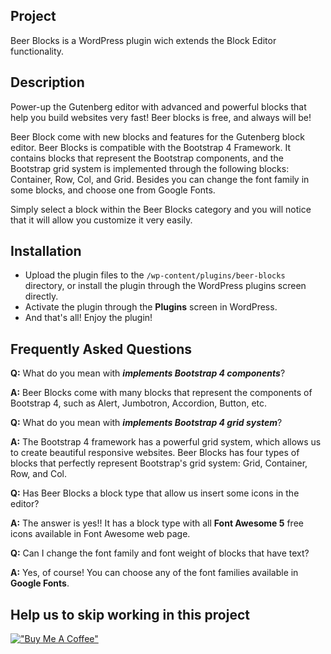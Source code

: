 ## Project

Beer Blocks is a WordPress plugin wich extends the Block Editor functionality.

## Description

Power-up the Gutenberg editor with advanced and powerful blocks that help you build websites very fast! Beer blocks is free, and always will be!

Beer Block come with new blocks and features for the Gutenberg block editor. Beer Blocks is compatible with the Bootstrap 4 Framework. It contains blocks that represent the Bootstrap components, and the Bootstrap grid system is implemented through the following blocks: Container, Row, Col, and Grid. Besides you can change the font family in some blocks, and choose one from Google Fonts.

Simply select a block within the Beer Blocks category and you will notice that it will allow you customize it very easily.

## Installation

- Upload the plugin files to the `/wp-content/plugins/beer-blocks` directory, or install the plugin through the WordPress plugins screen directly.
- Activate the plugin through the **Plugins** screen in WordPress.
- And that's all! Enjoy the plugin!

## Frequently Asked Questions

**Q:** What do you mean with **_implements Bootstrap 4 components_**?

**A:** Beer Blocks come with many blocks that represent the components of Bootstrap 4, such as Alert, Jumbotron, Accordion, Button, etc.

**Q:** What do you mean with **_implements Bootstrap 4 grid system_**?

**A:** The Bootstrap 4 framework has a powerful grid system, which allows us to create beautiful responsive websites. Beer Blocks has four types of blocks that perfectly represent Bootstrap\'s grid system: Grid, Container, Row, and Col.

**Q:** Has Beer Blocks a block type that allow us insert some icons in the editor?

**A:** The answer is yes!! It has a block type with all **Font Awesome 5** free icons available in Font Awesome web page.

**Q:** Can I change the font family and font weight of blocks that have text?

**A:** Yes, of course! You can choose any of the font families available in **Google Fonts**.

## Help us to skip working in this project

[!["Buy Me A Coffee"](https://www.buymeacoffee.com/assets/img/custom_images/orange_img.png)](https://www.paypal.com/donate?hosted_button_id=8XSCNEV5WA5TU)
